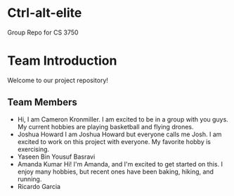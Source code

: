 # Ctrl-alt-elite

Group Repo for CS 3750

# Team Introduction

Welcome to our project repository!

## Team Members

- Hi, I am Cameron Kronmiller. I am excited to be in a group with you guys. My current hobbies are playing basketball and flying drones.
- Joshua Howard
  I am Joshua Howard but everyone calls me Josh. I am excited to work on this project with everyone. My favorite hobby is exercising.
- Yaseen Bin Yousuf Basravi
- Amanda Kumar
	Hi! I'm Amanda, and I'm excited to get started on this. I enjoy many hobbies, but recent ones have been baking, hiking, and running.
- Ricardo Garcia
